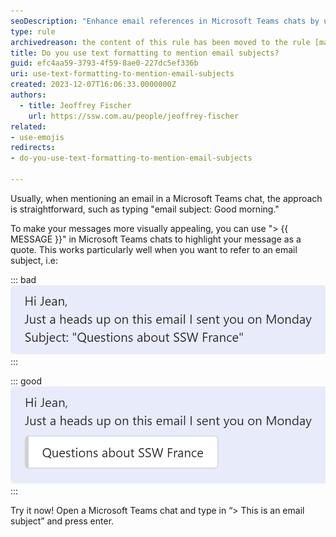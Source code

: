```yaml
---
seoDescription: "Enhance email references in Microsoft Teams chats by using text formatting to mention subjects."
type: rule
archivedreason: the content of this rule has been moved to the rule [make-the-communication-more-efficient-by-referring-back-to-a-subject-of-an-email](/rules/make-the-communication-more-efficient-by-referring-back-to-a-subject-of-an-email)
title: Do you use text formatting to mention email subjects?
guid: efc4aa59-3793-4f59-8ae0-227dc5ef336b
uri: use-text-formatting-to-mention-email-subjects
created: 2023-12-07T16:06:33.0000000Z
authors: 
  - title: Jeoffrey Fischer
    url: https://ssw.com.au/people/jeoffrey-fischer
related:
- use-emojis
redirects: 
- do-you-use-text-formatting-to-mention-email-subjects

---
```


Usually, when mentioning an email in a Microsoft Teams chat, the approach is straightforward, such as typing "email subject: Good morning."

<!--endintro-->

To make your messages more visually appealing, you can use "> {{ MESSAGE }}" in Microsoft Teams chats to highlight your message as a quote. This works particularly well when you want to refer to an email subject, i.e:

::: bad  
![Figure: Bad example - Mentioning an email without formatting](bad-example.png)  
:::

::: good  
![Figure: Good example - Mentioning an email using the "> {{ MESSAGE }}" formatting](good-example.png)  
:::

Try it now! Open a Microsoft Teams chat and type in “> This is an email subject” and press enter.
